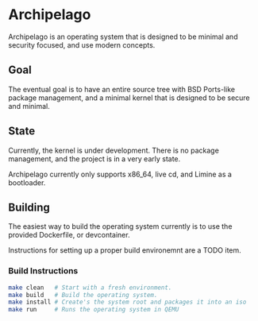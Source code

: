 # Archipelago
Archipelago is an operating system that is designed to be minimal and security focused, and use modern concepts.

## Goal
The eventual goal is to have an entire source tree with BSD Ports-like package management, and a minimal kernel that is designed to be secure and minimal.

## State
Currently, the kernel is under development. There is no package management, and the project is in a very early state.

Archipelago currently only supports x86_64, live cd, and Limine as a bootloader.

## Building
The easiest way to build the operating system currently is to use the provided Dockerfile, or devcontainer.

Instructions for setting up a proper build environemnt are a TODO item.

### Build Instructions
    
```bash
make clean   # Start with a fresh environment.
make build   # Build the operating system.
make install # Create's the system root and packages it into an iso
make run     # Runs the operating system in QEMU
```
